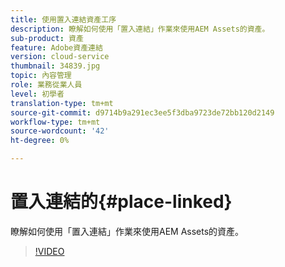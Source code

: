 ```yaml
---
title: 使用置入連結資產工序
description: 瞭解如何使用「置入連結」作業來使用AEM Assets的資產。
sub-product: 資產
feature: Adobe資產連結
version: cloud-service
thumbnail: 34839.jpg
topic: 內容管理
role: 業務從業人員
level: 初學者
translation-type: tm+mt
source-git-commit: d9714b9a291ec3ee5f3dba9723de72bb120d2149
workflow-type: tm+mt
source-wordcount: '42'
ht-degree: 0%

---
```



# 置入連結的{#place-linked}

瞭解如何使用「置入連結」作業來使用AEM Assets的資產。

>[!VIDEO](https://video.tv.adobe.com/v/34839/?quality=12)
